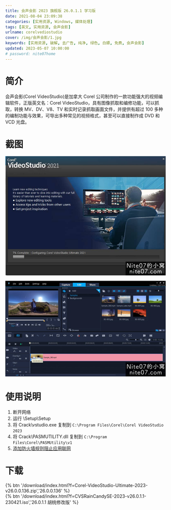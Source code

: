 ```yaml
---
title: 会声会影 2023 旗舰版 26.0.1.1 学习版
date: 2021-08-04 23:09:38
categories: [实用资源, Windows, 媒体处理]
tags: [英文, 实用资源, 会声会影]
urlname: corelvediostudio
cover: /img/会声会影/1.jpg
keywords: [实用资源, 破解, 去广告, 纯净, 绿色, 白嫖, 免费, 会声会影]
updated: 2023-05-07 10:00:00
# password: nite07home
---
```


# 简介

会声会影(Corel VideoStudio)是加拿大 Corel 公司制作的一款功能强大的视频编辑软件，正版英文名：Corel VideoStudio，具有图像抓取和编修功能，可以抓取，转换 MV、DV、V8、TV 和实时记录抓取画面文件，并提供有超过 100 多种的编制功能与效果，可导出多种常见的视频格式，甚至可以直接制作成 DVD 和 VCD 光盘。

# 截图

![](/img/会声会影/2.jpg)

![](/img/会声会影/3.jpg)

# 使用说明

1. 断开网络
2. 运行 \Setup\Setup
3. 将 Crack\vstudio.exe 复制到 `C:\Program Files\Corel\Corel VideoStudio 2023`
4. 将 Crack\PASMUTILITY.dll 复制到 `C:\Program Files\Corel\PASMUtility\v1`
5. [添加防火墙规则阻止应用联网](https://zhuanlan.zhihu.com/p/101229765)

# 下载

{% btn '/download/index.html?f=Corel-VideoStudio-Ultimate-2023-v26.0.0.136.zip','26.0.0.136' %}
<br>
{% btn '/download/index.html?f=CVSRainCandySE-2023-v26.0.1.1-230421.iso','26.0.1.1 胡桃修改版' %}
